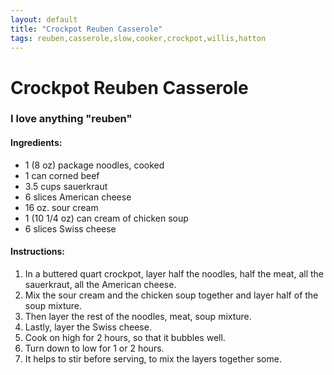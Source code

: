 ```yaml
---
layout: default
title: "Crockpot Reuben Casserole"
tags: reuben,casserole,slow,cooker,crockpot,willis,hatton
---
```

# Crockpot Reuben Casserole

### I love anything "reuben"

#### Ingredients:
- 1 (8 oz) package noodles, cooked
- 1 can corned beef
- 3.5 cups sauerkraut
- 6 slices American cheese
- 16 oz. sour cream
- 1 (10 1/4 oz) can cream of chicken soup
- 6 slices Swiss cheese

#### Instructions:
1. In a buttered quart crockpot, layer half the noodles, half the meat, all the sauerkraut, all the American cheese.
2. Mix the sour cream and the chicken soup together and layer half of the soup mixture.
3. Then layer the rest of the noodles, meat, soup mixture.
4. Lastly, layer the Swiss cheese.
5. Cook on high for 2 hours, so that it bubbles well.
6. Turn down to low for 1 or 2 hours.
7. It helps to stir before serving, to mix the layers together some.
